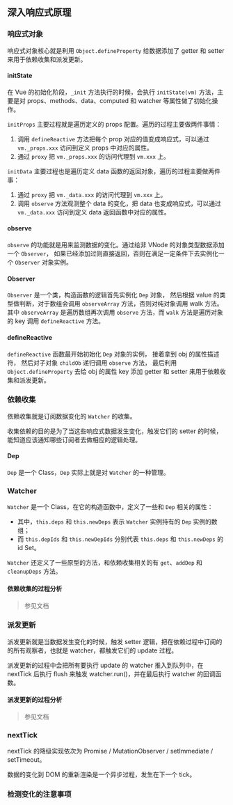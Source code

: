 ## 深入响应式原理

### 响应式对象

响应式对象核心就是利用 `Object.defineProperty` 给数据添加了 getter 和 setter 来用于依赖收集和派发更新。

#### initState

在 Vue 的初始化阶段，`_init` 方法执行的时候，会执行 `initState(vm)` 方法，主要是对 props、methods、data、computed 和 watcher 等属性做了初始化操作。

`initProps` 主要过程就是遍历定义的 props 配置。遍历的过程主要做两件事情：
1. 调用 `defineReactive` 方法把每个 prop 对应的值变成响应式，可以通过 `vm._props.xxx` 访问到定义 props 中对应的属性。
2. 通过 `proxy` 把 `vm._props.xxx` 的访问代理到 `vm.xxx` 上。

`initData` 主要过程也是遍历定义 data 函数的返回对象，遍历的过程主要做两件事：
1. 通过 `proxy` 把 `vm._data.xxx` 的访问代理到 `vm.xxx` 上。
2. 调用 `observe` 方法观测整个 data 的变化，把 data 也变成响应式，可以通过 `vm._data.xxx` 访问到定义 data 返回函数中对应的属性。

#### observe

`observe` 的功能就是用来监测数据的变化。通过给非 VNode 的对象类型数据添加一个 `Observer`，
如果已经添加过则直接返回，否则在满足一定条件下去实例化一个 `Observer` 对象实例。

#### Observer

`Observer` 是一个类，构造函数的逻辑首先实例化 `Dep` 对象，
然后根据 value 的类型做判断，对于数组会调用 `observeArray` 方法，否则对纯对象调用 walk 方法。
其中 `observeArray` 是遍历数组再次调用 `observe` 方法，而 `walk` 方法是遍历对象的 key 调用 `defineReactive` 方法。

#### defineReactive

`defineReactive` 函数最开始初始化 `Dep` 对象的实例，
接着拿到 obj 的属性描述符，
然后对子对象 `childOb` 递归调用 `observe` 方法，
最后利用 `Object.defineProperty` 去给 obj 的属性 key 添加 getter 和 setter 来用于依赖收集和派发更新。


### 依赖收集

依赖收集就是订阅数据变化的 `Watcher` 的收集。

收集依赖的目的是为了当这些响应式数据发生变化，触发它们的 setter 的时候，能知道应该通知哪些订阅者去做相应的逻辑处理。

#### Dep

`Dep` 是一个 Class，`Dep` 实际上就是对 `Watcher` 的一种管理。

### Watcher

`Watcher` 是一个 Class，在它的构造函数中，定义了一些和 `Dep` 相关的属性：
* 其中，`this.deps` 和 `this.newDeps` 表示 `Watcher` 实例持有的 `Dep` 实例的数组；
* 而 `this.depIds` 和 `this.newDepIds` 分别代表 `this.deps` 和 `this.newDeps` 的 id Set。

`Watcher` 还定义了一些原型的方法，和依赖收集相关的有 `get`、`addDep` 和 `cleanupDeps` 方法。

#### 依赖收集的过程分析

> 参见文档


### 派发更新

派发更新就是当数据发生变化的时候，触发 setter 逻辑，把在依赖过程中订阅的的所有观察者，也就是 watcher，都触发它们的 update 过程。

派发更新的过程中会把所有要执行 update 的 watcher 推入到队列中，在 nextTick 后执行 flush 来触发 watcher.run()，并在最后执行 watcher 的回调函数。

#### 派发更新的过程分析

> 参见文档


### nextTick

nextTick 的降级实现依次为 Promise / MutationObserver / setImmediate / setTimeout。

数据的变化到 DOM 的重新渲染是一个异步过程，发生在下一个 tick。


### 检测变化的注意事项


